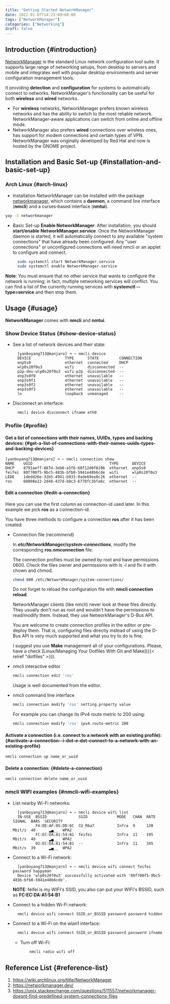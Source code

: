 ```yaml
---
title: "Getting Started NetworkManager"
date: 2022-01-07T14:23:00+08:00
tags: ["NetworkManager"]
categories: ["Networking"]
draft: false
---
```


## Introduction {#introduction}

[NetworkManager](https://networkmanager.dev/) is the standard Linux network configuration tool suite. It supports large range of networking setups, from desktop to servers and mobile and integrates well with popular desktop environments and server configuration management tools.

It providing **detection** and **configuration** for systems to automatically connect to networks. NetworkManager's functionality can be useful for both **wireless** and **wired** networks.

-   For **wireless** networks, NetworkManager prefers known wireless networks and has the ability to switch to the most reliable network. NetworkManager-aware applications can switch from online and offline mode.
-   NetworkManager also prefers **wired** connections over wireless ones, has support for modem connections and certain types of VPN. NetworkManager was originally developed by Red Hat and now is hosted by the GNOME project.


## Installation and Basic Set-up {#installation-and-basic-set-up}


### Arch Linux {#arch-linux}

-   Installation
    NetworkManager can be installed with the package [networkmanager](https://archlinux.org/packages/?name=networkmanager), which contains a **daemon**, a command line interface (**nmcli**) and a curses‐based interface (**nmtui**).

<!--listend-->

```bash
yay -S networkmanager
```

-   Basic Set-up
    **Enable NetworkManager**:
    After installation, you should **start/enable** **NetworkManager.service**. Once the NetworkManager daemon is started, it will automatically connect to any available "system connections" that have already been configured. Any "user connections" or unconfigured connections will need nmcli or an applet to configure and connect.

    ```bash
      sudo systemctl start NetworkManager.service
      sudo systemctl enable NetworkManager.service
    ```

**Note**: You must ensure that no other service that wants to configure the network is running; in fact, multiple networking services will conflict. You can find a list of the currently running services with **systemctl --type=service** and then stop them.


## Usage {#usage}

**NetworkManager** comes with **nmcli** and **nmtui**.


### Show Device Status {#show-device-status}

-   See a list of network devices and their state:

    ```console
      [yanboyang713@manjaro] ➜ ~ nmcli device
      DEVICE               TYPE      STATE         CONNECTION
      enp5s0               ethernet  connected     DHCP
      wlp0s20f0u3          wifi      disconnected  --
      p2p-dev-wlp0s20f0u3  wifi-p2p  disconnected  --
      enp3s0f0             ethernet  unavailable   --
      enp3s0f1             ethernet  unavailable   --
      enp3s0f2             ethernet  unavailable   --
      enp3s0f3             ethernet  unavailable   --
      lo                   loopback  unmanaged     --
    ```

-   Disconnect an interface:

    ```bash
      nmcli device disconnect ifname eth0
    ```


### Profile {#profile}


#### Get a list of connections with their names, UUIDs, types and backing devices: {#get-a-list-of-connections-with-their-names-uuids-types-and-backing-devices}

```console
[yanboyang713@manjaro] ➜ ~ nmcli connection show
NAME    UUID                                  TYPE      DEVICE
DHCP    8791aeff-887d-3eb0-a5f6-60f12d0f8196  ethernet  enp5s0
feifei  80f700f5-9bc5-483b-bfb0-5941e48b6cde  wifi      wlp0s20f0u3
LEDE    1dedd26e-32b5-4941-b933-0ade69ee8c26  ethernet  --
ros     60808e22-2d48-437d-b8c3-6778fc3bfa6c  ethernet  --
```


#### Edit a connection {#edit-a-connection}

Here you can use the first column as connection-id used later. In this example we pick **ros** as a connection-id.

You have three methods to configure a connection **ros** after it has been created:

<!--list-separator-->

-  Connection file (recommend)

    In **_etc/NetworkManager/system-connections_**, modify the corresponding **ros.nmconnection** file.

    The connection profiles must be owned by root and have permissions 0600. Check the files owner and permissions with ls -l and fix it with chown and chmod.

    ```bash
    chmod 600 /etc/NetworkManager/system-connections/
    ```

    Do not forget to reload the configuration file with **nmcli connection reload**.

    NetworkManager clients (like nmcli) never look at these files directly. They usually don't run as root and wouldn't have the permissions to read/modify them. Instead, they use NetworkManager's D-Bus API.

    You are welcome to create connection profiles in the editor or pre-deploy them. That is, configuring files directly instead of using the D-Bus API is very much supported and what you try to do is fine.

    I suggest you use **Make** management all of your configurations. Please, have a check [Linux/Managing Your Dotfiles With Git and Make]({{< relref "dotfiles" >}}).

<!--list-separator-->

-  nmcli interactive editor

    ```bash
    nmcli connection edit 'ros'
    ```

    Usage is well documented from the editor.

<!--list-separator-->

-  nmcli command line interface

    ```bash
    nmcli connection modify 'ros' setting.property value
    ```

    For example you can change its IPv4 route metric to 200 using:

    ```bash
    nmcli connection modify 'ros' ipv4.route-metric 200
    ```


#### Activate a connection (i.e. connect to a network with an existing profile): {#activate-a-connection--i-dot-e-dot-connect-to-a-network-with-an-existing-profile}

```bash
nmcli connection up name_or_uuid
```


#### Delete a connection: {#delete-a-connection}

```bash
nmcli connection delete name_or_uuid
```


### nmcli WIFI examples {#nmcli-wifi-examples}

-   List nearby Wi-Fi networks:

    ```console
      [yanboyang713@manjaro] ➜ ~ nmcli device wifi list
      IN-USE  BSSID              SSID             MODE   CHAN  RATE        SIGNAL  BARS  SECURITY
              F4:DE:AF:05:DD:6C  CU_R6a7          Infra  9     130 Mbit/s  40      ▂▄__  WPA2
              FC:EC:DA:A1:54:B1  feifei           Infra  11    195 Mbit/s  40      ▂▄__  WPA2
              02:EC:DA:A1:54:B1  --               Infra  11    195 Mbit/s  39      ▂▄__  WPA2
    ```

-   Connect to a Wi-Fi network:

    ```console
      [yanboyang713@manjaro] ➜ ~ nmcli device wifi connect feifei password happyman
      Device 'wlp0s20f0u3' successfully activated with '80f700f5-9bc5-483b-bfb0-5941e48b6cde'.
    ```

    **NOTE**: feifei is my WIFI's SSID, you also can put your WIFI's BSSID, such as **FC:EC:DA:A1:54:B1**

-   Connect to a hidden Wi-Fi network:

    ```bash
      nmcli device wifi connect SSID_or_BSSID password password hidden yes
    ```

-   Connect to a Wi-Fi on the wlan1 interface:

    ```bash
      nmcli device wifi connect SSID_or_BSSID password password ifname wlan1 profile_name
    ```

    -   Turn off Wi-Fi:

        ```bash
            nmcli radio wifi off
        ```


## Reference List {#reference-list}

1.  <https://wiki.archlinux.org/title/NetworkManager>
2.  <https://networkmanager.dev/>
3.  <https://unix.stackexchange.com/questions/511557/networkmanager-doesnt-find-predefined-system-connections-files>
